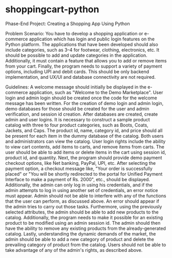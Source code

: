 # shoppingcart-python
Phase-End Project: Creating a Shopping App Using Python

Problem Scenario: You have to develop a shopping application or e-commerce application which has login and public login features on the Python platform. The applications that have been developed should also include categories, such as 3–4 for footwear, clothing, electronics, etc. It should be possible to add and update categories in the application. Additionally, it must contain a feature that allows you to add or remove items from your cart. Finally, the program needs to support a variety of payment options, including UPI and debit cards. This should be only backend implementation, and UX/UI and database connectivity are not required.


Guidelines:
A welcome message should initially be displayed in the e-commerce application, such as "Welcome to the Demo Marketplace".
User login and admin login should be created once the code for the welcome message has been written. For the creation of demo login and admin login, demo databases for those should be created for the user and admin verification, and session id creation.
After databases are created, create admin and user logins. It is necessary to construct a sample product catalog with three to four product categories, such as Boots, Coats, Jackets, and Caps. The product id, name, category id, and price should all be present for each item in the dummy database of the catalog. Both users and administrators can view the catalog.
User login rights include the ability to view cart contents, add items to carts, and remove items from carts. The user should be able to add items or delete items in the cart using session id, product id, and quantity.
Next, the program should provide demo payment checkout options, like Net banking, PayPal, UPI, etc. After selecting the payment option, a checkout message like, "Your order is successfully placed" or "You will be shortly redirected to the portal for Unified Payment Interface to make a payment of Rs. 2000", etc., should be displayed. 
Additionally, the admin can only log in using his credentials, and if the admin attempts to log in using another set of credentials, an error notice must appear.
Admin should not be able to interfere with any of the functions that the user can perform, as discussed above. An error should appear if the admin tries to carry out those tasks.
Furthermore, using the previously selected attributes, the admin should be able to add new products to the catalog. Additionally, the program needs to make it possible for an existing product to be modified using an admin session id.
The admin should then have the ability to remove any existing products from the already-generated catalog.
Lastly, understanding the dynamic demands of the market, the admin should be able to add a new category of product and delete the prevailing category of product from the catalog. 
Users should not be able to take advantage of any of the admin's rights, as described above.
